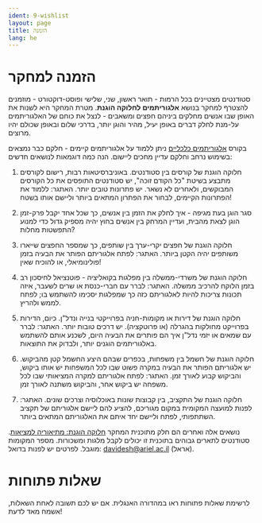 ```yaml
---
ident: 9-wishlist
layout: page
title: הזמנה
lang: he
---
```


# הזמנה למחקר

סטודנטים מצטיינים בכל הרמות - תואר ראשון, שני, שלישי ופוסט-דוקטורט - מוזמנים להצטרף למחקר בנושא
**אלגוריתמים לחלוקה הוגנת**.
מטרת המחקר היא לשנות את האופן שבו אנשים מחלקים ביניהם חפצים ומשאבים - 
לנצל את כוחם של האלגוריתמים על-מנת לחלק דברים באופן יעיל, מהיר והוגן יותר, 
בדרכי שלום ובאופן שכולם יהיו מרוצים.

בקורס [אלגוריתמים כלכליים][alg5781] 
ניתן ללמוד על אלגוריתמים קיימים - חלקם כבר נמצאים בשימוש נרחב וחלקם עדיין מחכים ליישום.
הנה כמה דוגמאות לנושאים חדשים:

1. חלוקה הוגנת של קורסים בין סטודנטים.
באוניברסיטאות רבות, רישום לקורסים מתבצע בשיטת "כל הקודם זוכה", יש סטודנטים התופסים את כל הקורסים המבוקשים, ולאחרים לא נשאר. יש פתרונות טובים יותר.
האתגר: ללמוד את הפתרונות הקיימים, לבחור את הפתרון המתאים ביותר וליישם אותו בשטח!

1. סגר הוגן בעת מגיפה - איך לחלק את הזמן בין אנשים, כך שכל אחד יקבל פרק-זמן הוגן לצאת מהבית,
ועדיין המרחק בין אנשים בחוץ יהיה מספיק גדול כדי למנוע התפשטות מחלות?

1. חלוקה הוגנת של חפצים יקרי-ערך בין שותפים, כך שמספר החפצים שייארו משותפים יהיה הקטן ביותר.
האתגר: לפתח אלגוריתם הפותר את הבעיה בזמן פולינומיאלי, או להוכיח שאין!

1. חלוקה הוגנת של משרדי-ממשלה בין מפלגות בקואליציה - פוטנציאל לחיסכון רב בזמן הלוקח להרכיב ממשלה.
האתגר: לברר עם חברי-כנסת או שרים לשעבר, איזה תכונות צריכות להיות לאלגוריתם כזה כך שמפלגות יסכימו להשתמש בו; לפתח לממש ולהריץ.

1. חלוקה הוגנת של דירות או מקומות-חניה בפרוייקטי בנייה ונדל"ן.
כיום, הדירות בפרוייקט מחולקות בהגרלה (או פרוטקציה). יש דרכים טובות יותר.
האתגר: לברר עם שמאים או יזמי נדל"ן איך הם פותרים את הבעיה היום,
לשכנע אותם להשתמש באלגוריתמים הוגנים יותר,
ולבדוק את התוצאות.

1. חלוקה הוגנת של חשמל בין משפחות, בכפרים שבהם היצע החשמל קטן מהביקוש.
יש אלגוריתם הפותר את הבעיה במקרה פשוט שבו לכל המשפחות יש אותו ביקוש, והביקוש קבוע לאורך זמן.
האתגר: לפתח אלגוריתם למקרה המציאותי שבו לכל משפחה יש ביקוש אחר, והביקוש משתנה לאורך זמן.

1. חלוקה הוגנת של התקציב, בין קבוצות שונות באוכלוסיה וצרכים שונים.
האתגר: לפנות למועצה המקומית במקום מגוריכם, להציע להם ליישם אלגוריתם של תקציב השתתפותי,
לפתח וליישם יחד איתם את האלגוריתם המתאים ביותר.

נושאים אלה ואחרים הם חלק מתוכנית המחקר [חלוקה הוגנת: מתיאוריה למציאות][research].
סטודנטים לתארים גבוהים בתוכנית זו יכולים לקבל מלגות ומשכורות. מספר המקומות מוגבל.
לפרטים יש לפנות בדואל:
davidesh@ariel.ac.il
(אראל).


# שאלות פתוחות 
לרשימת שאלות פתוחות ראו במהדורה האנגלית.
אם יש לכם תשובה לאחת השאלות, אשמח מאד לדעת!


[research]: {{site.baseurl}}/papers/ResearchProgram-ISF-712-20.pdf
[alg5781]: https://github.com/erelsgl-at-ariel/algorithms-5783


